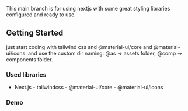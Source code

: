 This main branch is for using nextjs with some great styling libraries configured and ready to use.

## Getting Started

just start coding with tailwind css and @material-ui/core and @material-ui/icons. and use the custom dir naming: @as => assets folder, @comp => components folder.

### Used libraries

- Next.js - tailwindcss - @material-ui/core - @material-ui/icons

### Demo
